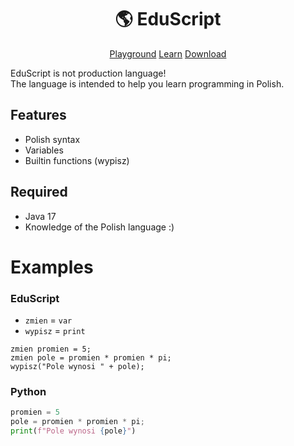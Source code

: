 <div align="center">
    <h1>🌎 EduScript</h1>

[Playground](http://play.eduscript.pl)
[Learn](http://nauka.eduscript.pl)
[Download](http://play.eduscript.pl)

</div>

EduScript is not production language!  
The language is intended to help you learn programming in Polish.

## Features

* Polish syntax
* Variables
* Builtin functions (wypisz)

## Required

* Java 17
* Knowledge of the Polish language :)

# Examples

### EduScript

* `zmien` = `var`
* `wypisz` = `print`

```es
zmien promien = 5;
zmien pole = promien * promien * pi;
wypisz("Pole wynosi " + pole);
```

### Python

```py
promien = 5
pole = promien * promien * pi;
print(f"Pole wynosi {pole}")
```
